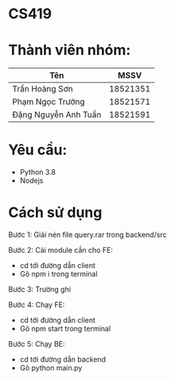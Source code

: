 # CS419
# Thành viên nhóm:
Tên | MSSV
| ------------- |:-------------:| 
Trần Hoàng Sơn | 18521351
Phạm Ngọc Trường | 18521571
Đặng Nguyễn Anh Tuấn | 18521591
# Yêu cầu:
  - Python 3.8
  - Nodejs
# Cách sử dụng
  Bước 1: Giải nén file query.rar trong backend/src

  Bước 2: Cài module cần cho FE:
  - cd tới đường dẫn client
  - Gõ npm i trong terminal
  
  Bước 3: Trường ghi
  
  Bước 4: Chạy FE:
  - cd tới đường dẫn client
  - Gõ npm start trong terminal

  Bước 5: Chạy BE:
  - cd tới đường dẫn backend
  - Gõ python main.py
  
